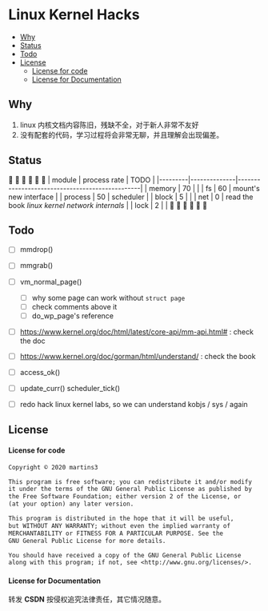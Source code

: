 # Linux Kernel Hacks

<!-- vim-markdown-toc GitLab -->

- [Why](#why)
- [Status](#status)
- [Todo](#todo)
- [License](#license)
    - [License for code](#license-for-code)
    - [License for Documentation](#license-for-documentation)

<!-- vim-markdown-toc -->


## Why
1. linux 内核文档内容陈旧，残缺不全，对于新人非常不友好
2. 没有配套的代码，学习过程将会非常无聊，并且理解会出现偏差。

## Status
🚧 🚧 🚧 🚧 🚧 🚧 
| module  | process rate | TODO                                           |
|---------|--------------|------------------------------------------------|
| memory  | 70           |                                                |
| fs      | 60           | mount's new interface                          |
| process | 50           | scheduler                                      |
| block   | 5            |                                                |
| net     | 0            | read the book *linux kernel network internals* |
| lock    | 2            |                                                |
🚧 🚧 🚧 🚧 🚧 🚧 

## Todo
- [ ] mmdrop()
- [ ] mmgrab()
- [ ] vm_normal_page()
  - [ ] why some page can work without `struct page`
  - [ ] check comments above it
  - [ ] do_wp_page's reference

- [ ] https://www.kernel.org/doc/html/latest/core-api/mm-api.html# : check the doc
- [ ] https://www.kernel.org/doc/gorman/html/understand/ : check the book
- [ ] access_ok()

- [ ] update_curr() scheduler_tick()

- [ ] redo hack linux kernel labs, so we can understand kobjs / sys / again

## License
#### License for code
```txt
Copyright © 2020 martins3

This program is free software; you can redistribute it and/or modify
it under the terms of the GNU General Public License as published by
the Free Software Foundation; either version 2 of the License, or
(at your option) any later version.

This program is distributed in the hope that it will be useful,
but WITHOUT ANY WARRANTY; without even the implied warranty of
MERCHANTABILITY or FITNESS FOR A PARTICULAR PURPOSE. See the
GNU General Public License for more details.

You should have received a copy of the GNU General Public License
along with this program; if not, see <http://www.gnu.org/licenses/>.
```
#### License for Documentation
转发 **CSDN** 按侵权追究法律责任，其它情况随意。
